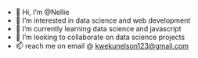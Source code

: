 - 👋 Hi, I’m @Nellie
- 👀 I’m interested in data science and web development
- 🌱 I’m currently learning data science and javascript
- 💞️ I’m looking to collaborate on data science projects 
- 📫 reach me on email @ kwekunelson123@gmail.com

<!---
NellieGH/NellieGH is a ✨ special ✨ repository because its `README.md` (this file) appears on your GitHub profile.
You can click the Preview link to take a look at your changes.
--->
